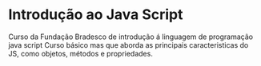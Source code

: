 # Introdução ao Java Script
Curso da Fundação Bradesco de introdução á linguagem de programação java script
Curso básico mas que aborda as principais caracteristicas do JS, como objetos, métodos e propriedades.
